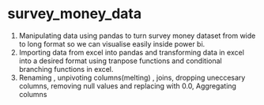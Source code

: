 # survey_money_data
1. Manipulating data using pandas to turn survey money dataset from wide to long format so we can visualise easily inside power bi.
2. Importing data from excel into pandas and transforming data in excel into a desired format using tranpose functions and conditional branching functions in excel.
3. Renaming , unpivoting columns(melting) , joins, dropping uneccesary columns, removing null values and replacing with 0.0, Aggregating columns
